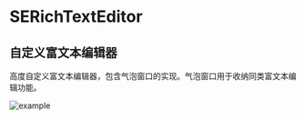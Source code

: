 # SERichTextEditor
## 自定义富文本编辑器
高度自定义富文本编辑器，包含气泡窗口的实现。气泡窗口用于收纳同类富文本编辑功能。



![example](https://img-blog.csdnimg.cn/20201112191744241.png?x-oss-process=image/watermark,type_ZmFuZ3poZW5naGVpdGk,shadow_10,text_aHR0cHM6Ly9ibG9nLmNzZG4ubmV0L3dlaXhpbl80NjgxODI2NQ==,size_16,color_FFFFFF,t_70#pic_center)


